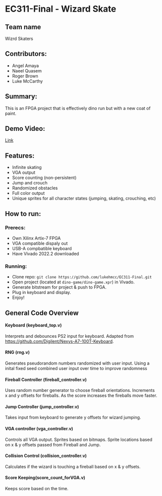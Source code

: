 ﻿# EC311-Final - Wizard Skate

## Team name
Wizrd Skaters

## Contributors:

- Angel Amaya
- Naeel Quasem
- Roger Brown
- Luke McCarthy

## Summary:

This is an FPGA project that is effectively dino run but with a new coat of paint. 

## Demo Video:
[Link](https://www.youtube.com/watch?v=7dWcLybavoA)

## Features:

- Infinite skating
- VGA output 
- Score counting (non-persistent)
- Jump and crouch
- Randomized obstacles
- Full color output
- Unique sprites for all character states (jumping, skating, crouching, etc)

## How to run:

### Prerecs:

- Own Xilinx Artix-7 FPGA
- VGA compatible dispaly out
- USB-A compbatible keyboard
- Have Vivado 2022.2 downloaded

### Running:

- Clone repo: `git clone https://github.com/lukehmcc/EC311-Final.git`
- Open project (located at `dino-game/dino-game.xpr`) in Vivado. 
- Generate bitstream for project & push to FPGA.
- Plug in keyboard and display.
- Enjoy!

## General Code Overview

#### Keyboard (keyboard_top.v)

Interprets and debounces PS2 input for keyboard. Adapted from https://github.com/Digilent/Nexys-A7-100T-Keyboard.

#### RNG (rng.v)

Generates pseudorandom numbers randomized with user input. Using a inital fixed seed combined user input over time to improve randomness

#### Fireball Controller (fireball_controller.v)
Uses random number generator to choose fireball orientations. Increments x and y offsets for fireballs. As the score increases the fireballs move faster.

#### Jump Controller (jump_controller.v)
Takes input from keyboard to generate y offsets for wizard jumping.

#### VGA controller (vga_controller.v)
Controls all VGA output. Sprites based on bitmaps. Sprite locations based on x & y offsets passed from Fireball and Jump.

#### Collision Control (collision_controller.v)
Calculates if the wizard is touching a fireball based on x & y offsets.

#### Score Keeping(score_count_forVGA.v)
Keeps score based on the time.
